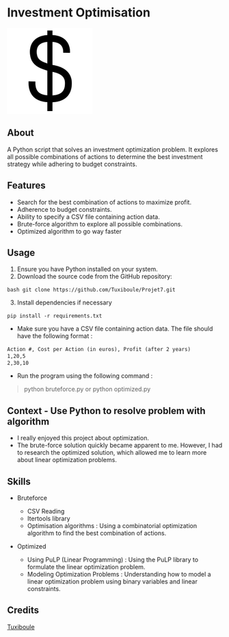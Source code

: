 # Investment Optimisation

![](icon.png)
## About
A Python script that solves an investment optimization problem. It explores all possible combinations of actions to determine the best investment strategy while adhering to budget constraints.

## Features

- Search for the best combination of actions to maximize profit.
- Adherence to budget constraints.
- Ability to specify a CSV file containing action data.
- Brute-force algorithm to explore all possible combinations.
- Optimized algorithm to go way faster

## Usage

1. Ensure you have Python installed on your system.
2. Download the source code from the GitHub repository:
```
bash git clone https://github.com/Tuxiboule/Projet7.git
```
3. Install dependencies if necessary
```
pip install -r requirements.txt
```

- Make sure you have a CSV file containing action data. The file should have the following format :
```
Action #, Cost per Action (in euros), Profit (after 2 years)
1,20,5
2,30,10
```
- Run the program using the following command :

> python bruteforce.py
or 
> python optimized.py


## Context - Use Python to resolve problem with algorithm

- I really enjoyed this project about optimization. 
- The brute-force solution quickly became apparent to me. However, I had to research the optimized solution, which allowed me to learn more about linear optimization problems.

## Skills

- Bruteforce
  - CSV Reading
  - Itertools library
  - Optimisation algorithms : Using a combinatorial optimization algorithm to find the best combination of actions.

- Optimized
  - Using PuLP (Linear Programming) : Using the PuLP library to formulate the linear optimization problem.
  - Modeling Optimization Problems : Understanding how to model a linear optimization problem using binary variables and linear constraints.

## Credits
[Tuxiboule](https://github.com/Tuxiboule)